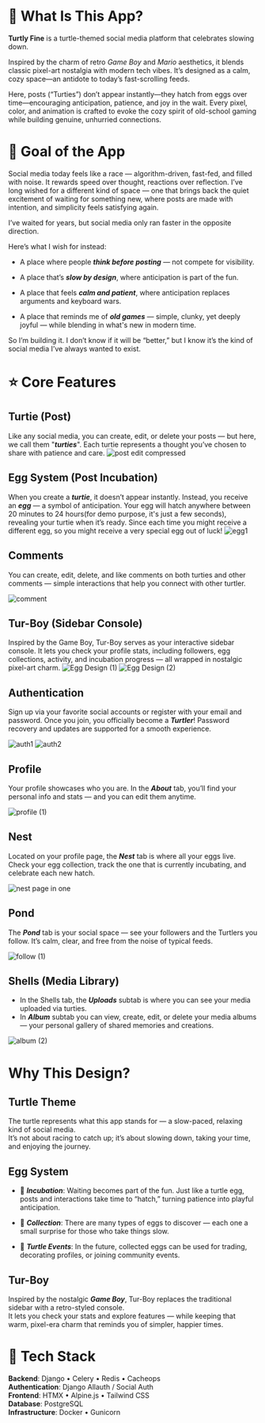 # 🐢 What Is This App?
**Turtly Fine** is a turtle-themed social media platform that celebrates slowing down.

Inspired by the charm of retro *Game Boy* and *Mario* aesthetics, it blends classic pixel-art nostalgia with modern tech vibes.
It’s designed as a calm, cozy space—an antidote to today’s fast-scrolling feeds.

Here, posts (“Turties”) don’t appear instantly—they hatch from eggs over time—encouraging anticipation, patience, and joy in the wait. Every pixel, color, and animation is crafted to evoke the cozy spirit of old-school gaming while building genuine, unhurried connections.

# 🎯 Goal of the App
Social media today feels like a race — algorithm-driven, fast-fed, and filled with noise. It rewards speed over thought, reactions over reflection. I’ve long wished for a different kind of space — one that brings back the quiet excitement of waiting for something new, where posts are made with intention, and simplicity feels satisfying again.

I’ve waited for years, but social media only ran faster in the opposite direction.

Here’s what I wish for instead:

- A place where people ***think before posting*** — not compete for visibility.

- A place that’s ***slow by design***, where anticipation is part of the fun.

- A place that feels ***calm and patient***, where anticipation replaces arguments and keyboard wars.

- A place that reminds me of ***old games*** — simple, clunky, yet deeply joyful — while blending in what's new in modern time.

So I’m building it.
I don’t know if it will be “better,” but I know it’s the kind of social media I’ve always wanted to exist.


# ⭐ Core Features
## Turtie (Post)
Like any social media, you can create, edit, or delete your posts — but here, we call them "***turties***". Each turtie represents a thought you’ve chosen to share with patience and care.
![post edit compressed](https://github.com/user-attachments/assets/79fda65c-c0b9-484d-b768-e36cce77fc3b)

## Egg System (Post Incubation)
When you create a ***turtie***, it doesn’t appear instantly. Instead, you receive an ***egg*** — a symbol of anticipation. Your egg will hatch anywhere between 20 minutes to 24 hours(for demo purpose, it's just a few seconds), revealing your turtie when it’s ready. Since each time you might receive a different egg, so you might receive a very special egg out of luck!
![egg1](https://github.com/user-attachments/assets/73438658-8748-4415-8587-33928b0af825)


## Comments
You can create, edit, delete, and like comments on both turties and other comments — simple interactions that help you connect with other turtler.

![comment](https://github.com/user-attachments/assets/653275eb-5ced-4a71-bc58-694e92c4a84b)

## Tur-Boy (Sidebar Console)
Inspired by the Game Boy, Tur-Boy serves as your interactive sidebar console. It lets you check your profile stats, including followers, egg collections, activity, and incubation progress — all wrapped in nostalgic pixel-art charm.
![Egg Design (1)](https://github.com/user-attachments/assets/608070f9-cc8c-4ab6-aac4-08c9cc4ea01c)
![Egg Design (2)](https://github.com/user-attachments/assets/971ebce6-f9f7-4206-ac2d-0b61642f28c5)

## Authentication
Sign up via your favorite social accounts or register with your email and password. Once you join, you officially become a ***Turtler***! Password recovery and updates are supported for a smooth experience.

![auth1](https://github.com/user-attachments/assets/7d228e5d-314e-41fc-ae75-3a0ea0c95eac)
![auth2](https://github.com/user-attachments/assets/554ebf64-c730-4617-9948-07905ac71e1f)


## Profile
Your profile showcases who you are. In the ***About*** tab, you’ll find your personal info and stats — and you can edit them anytime.

![profile (1)](https://github.com/user-attachments/assets/464b2a93-8597-46db-bd7c-fab2c50b12ec)

## Nest
Located on your profile page, the ***Nest*** tab is where all your eggs live. Check your egg collection, track the one that is currently incubating, and celebrate each new hatch.

![nest page in one](https://github.com/user-attachments/assets/386b8a68-e0f8-4d3c-a8ca-e7700ed3a944)

## Pond
The ***Pond*** tab is your social space — see your followers and the Turtlers you follow. It’s calm, clear, and free from the noise of typical feeds.

![follow (1)](https://github.com/user-attachments/assets/df63fa8b-4afb-4ada-aa47-74ceac4d3327)


## Shells (Media Library)
- In the Shells tab, the ***Uploads*** subtab is where you can see your media uploaded via turties.
- In ***Album*** subtab you can view, create, edit, or delete your media albums — your personal gallery of shared memories and creations.

![album (2)](https://github.com/user-attachments/assets/f25d6924-1dad-42fe-a2b8-41344d07f87b)

  
# Why This Design?
## Turtle Theme
The turtle represents what this app stands for — a slow-paced, relaxing kind of social media.  
It’s not about racing to catch up; it’s about slowing down, taking your time, and enjoying the journey.

## Egg System

- 🥚 ***Incubation***: Waiting becomes part of the fun. Just like a turtle egg, posts and interactions take time to “hatch,” turning patience into playful anticipation.

- 🎁 ***Collection***: There are many types of eggs to discover — each one a small surprise for those who take things slow.

- 🌊 ***Turtle Events***: In the future, collected eggs can be used for trading, decorating profiles, or joining community events.

## Tur-Boy
Inspired by the nostalgic ***Game Boy***, Tur-Boy replaces the traditional sidebar with a retro-styled console.  
It lets you check your stats and explore features — while keeping that warm, pixel-era charm that reminds you of simpler, happier times.

# 🧰 Tech Stack
**Backend**: Django • Celery • Redis • Cacheops  
**Authentication**: Django Allauth / Social Auth  
**Frontend**: HTMX • Alpine.js • Tailwind CSS  
**Database**: PostgreSQL  
**Infrastructure**: Docker • Gunicorn  
